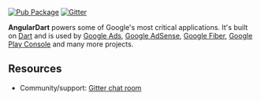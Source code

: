 [![Pub Package](https://img.shields.io/pub/v/angular.svg)](https://pub.dev/packages/angular)
[![Gitter](https://img.shields.io/gitter/room/dart-lang/angular.svg)][Gitter chat room]

**AngularDart** powers some of Google's most critical
applications.
It's built on [Dart] and is used by [Google Ads], [Google AdSense],
[Google Fiber], [Google Play Console] and many more projects.

## Resources

* Community/support: [Gitter chat room]

[Google Play Console]: https://play.google.com/console
[Google AdSense]: https://www.google.com/adsense
[Google Ads]: https://ads.google.com/
[Google Fiber]: https://fiber.google.com/
[Dart]: https://dart.dev/
[Gitter chat room]: https://gitter.im/dart-lang/angular
